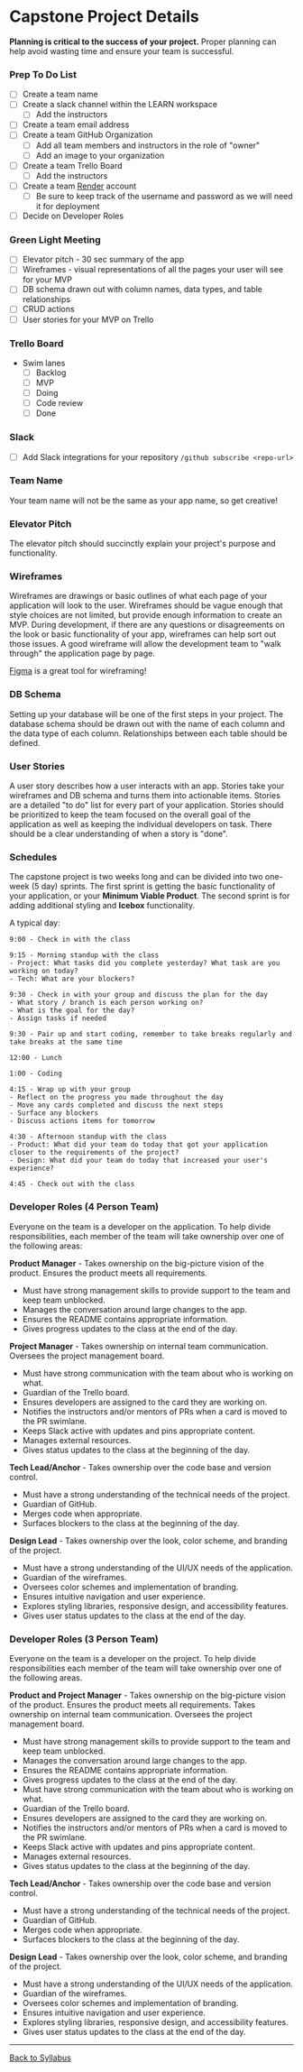 # Capstone Project Details

**Planning is critical to the success of your project.** Proper planning can help avoid wasting time and ensure your team is successful.

### Prep To Do List

- [ ] Create a team name
- [ ] Create a slack channel within the LEARN workspace
  - [ ] Add the instructors
- [ ] Create a team email address
- [ ] Create a team GitHub Organization
  - [ ] Add all team members and instructors in the role of "owner"
  - [ ] Add an image to your organization
- [ ] Create a team Trello Board
  - [ ] Add the instructors
- [ ] Create a team [Render](https://render.com/) account
  - [ ] Be sure to keep track of the username and password as we will need it for deployment
- [ ] Decide on Developer Roles

### Green Light Meeting

- [ ] Elevator pitch - 30 sec summary of the app
- [ ] Wireframes - visual representations of all the pages your user will see for your MVP
- [ ] DB schema drawn out with column names, data types, and table relationships
- [ ] CRUD actions
- [ ] User stories for your MVP on Trello

### Trello Board

- Swim lanes
  - [ ] Backlog
  - [ ] MVP
  - [ ] Doing
  - [ ] Code review
  - [ ] Done

### Slack

- [ ] Add Slack integrations for your repository `/github subscribe <repo-url>`

### Team Name

Your team name will not be the same as your app name, so get creative!

### Elevator Pitch

The elevator pitch should succinctly explain your project's purpose and functionality.

### Wireframes

Wireframes are drawings or basic outlines of what each page of your application will look to the user. Wireframes should be vague enough that style choices are not limited, but provide enough information to create an MVP. During development, if there are any questions or disagreements on the look or basic functionality of your app, wireframes can help sort out those issues. A good wireframe will allow the development team to "walk through" the application page by page.

[Figma](https://www.figma.com/) is a great tool for wireframing!

### DB Schema

Setting up your database will be one of the first steps in your project. The database schema should be drawn out with the name of each column and the data type of each column. Relationships between each table should be defined.

### User Stories

A user story describes how a user interacts with an app. Stories take your wireframes and DB schema and turns them into actionable items. Stories are a detailed "to do" list for every part of your application. Stories should be prioritized to keep the team focused on the overall goal of the application as well as keeping the individual developers on task. There should be a clear understanding of when a story is "done".

### Schedules

The capstone project is two weeks long and can be divided into two one-week (5 day) sprints. The first sprint is getting the basic functionality of your application, or your **Minimum Viable Product**. The second sprint is for adding additional styling and **Icebox** functionality.

A typical day:

```
9:00 - Check in with the class

9:15 - Morning standup with the class
- Project: What tasks did you complete yesterday? What task are you working on today?
- Tech: What are your blockers?

9:30 - Check in with your group and discuss the plan for the day
- What story / branch is each person working on?
- What is the goal for the day?
- Assign tasks if needed

9:30 - Pair up and start coding, remember to take breaks regularly and take breaks at the same time

12:00 - Lunch

1:00 - Coding

4:15 - Wrap up with your group
- Reflect on the progress you made throughout the day
- Move any cards completed and discuss the next steps
- Surface any blockers
- Discuss actions items for tomorrow

4:30 - Afternoon standup with the class
- Product: What did your team do today that got your application closer to the requirements of the project?
- Design: What did your team do today that increased your user's experience?

4:45 - Check out with the class
```

### Developer Roles (4 Person Team)

Everyone on the team is a developer on the application. To help divide responsibilities, each member of the team will take ownership over one of the following areas:

**Product Manager** - Takes ownership on the big-picture vision of the product. Ensures the product meets all requirements.

- Must have strong management skills to provide support to the team and keep team unblocked.
- Manages the conversation around large changes to the app.
- Ensures the README contains appropriate information.
- Gives progress updates to the class at the end of the day.

**Project Manager** - Takes ownership on internal team communication. Oversees the project management board.

- Must have strong communication with the team about who is working on what.
- Guardian of the Trello board.
- Ensures developers are assigned to the card they are working on.
- Notifies the instructors and/or mentors of PRs when a card is moved to the PR swimlane.
- Keeps Slack active with updates and pins appropriate content.
- Manages external resources.
- Gives status updates to the class at the beginning of the day.

**Tech Lead/Anchor** - Takes ownership over the code base and version control.

- Must have a strong understanding of the technical needs of the project.
- Guardian of GitHub.
- Merges code when appropriate.
- Surfaces blockers to the class at the beginning of the day.

**Design Lead** - Takes ownership over the look, color scheme, and branding of the project.

- Must have a strong understanding of the UI/UX needs of the application.
- Guardian of the wireframes.
- Oversees color schemes and implementation of branding.
- Ensures intuitive navigation and user experience.
- Explores styling libraries, responsive design, and accessibility features.
- Gives user status updates to the class at the end of the day.

### Developer Roles (3 Person Team)

Everyone on the team is a developer on the project. To help divide responsibilities each member of the team will take ownership over one of the following areas.

**Product and Project Manager** - Takes ownership on the big-picture vision of the product. Ensures the product meets all requirements. Takes ownership on internal team communication. Oversees the project management board.

- Must have strong management skills to provide support to the team and keep team unblocked.
- Manages the conversation around large changes to the app.
- Ensures the README contains appropriate information.
- Gives progress updates to the class at the end of the day.
- Must have strong communication with the team about who is working on what.
- Guardian of the Trello board.
- Ensures developers are assigned to the card they are working on.
- Notifies the instructors and/or mentors of PRs when a card is moved to the PR swimlane.
- Keeps Slack active with updates and pins appropriate content.
- Manages external resources.
- Gives status updates to the class at the beginning of the day.

**Tech Lead/Anchor** - Takes ownership over the code base and version control.

- Must have a strong understanding of the technical needs of the project.
- Guardian of GitHub.
- Merges code when appropriate.
- Surfaces blockers to the class at the beginning of the day.

**Design Lead** - Takes ownership over the look, color scheme, and branding of the project.

- Must have a strong understanding of the UI/UX needs of the application.
- Guardian of the wireframes.
- Oversees color schemes and implementation of branding.
- Ensures intuitive navigation and user experience.
- Explores styling libraries, responsive design, and accessibility features.
- Gives user status updates to the class at the end of the day.

---

[Back to Syllabus](../README.md#unit-ten-capstone-project-mvp)
